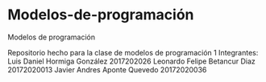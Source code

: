 # Modelos-de-programación
Modelos de programación 

Repositorio hecho para la clase de modelos de programación 1
Integrantes:
Luis Daniel Hormiga González 2017202026
Leonardo Felipe Betancur Diaz 20172020013
Javier Andres Aponte Quevedo 20172020036
